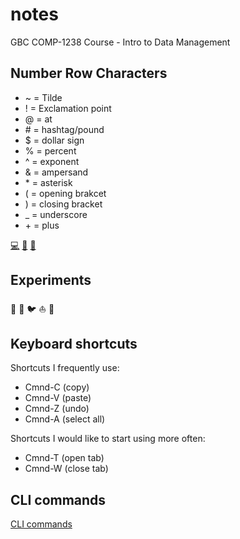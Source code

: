 # notes
GBC COMP-1238 Course - Intro to Data Management
## Number Row Characters
* ~ = Tilde
* ! = Exclamation point
* @ = at
* \# = hashtag/pound
* $ = dollar sign
* % = percent
* ^ = exponent
* & = ampersand
* \* = asterisk
* ( = opening brakcet
* ) = closing bracket
* _ = underscore
* \+ = plus

[💻](https://pages.github.com/)
[📖](https://www.georgebrown.ca/)
[📝](https://app.atklass.com/)

## Experiments

🍁
🔴
🐦
⛵️
🦖

## Keyboard shortcuts
Shortcuts I frequently use: 
- Cmnd-C (copy)
- Cmnd-V (paste)
- Cmnd-Z (undo)
- Cmnd-A (select all)

Shortcuts I would like to start using more often: 

- Cmnd-T (open tab)
- Cmnd-W (close tab)

## CLI commands

[CLI commands][def]

[def]: docs/cli.md